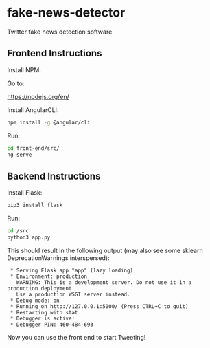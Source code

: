# fake-news-detector
Twitter fake news detection software

## Frontend Instructions

Install NPM:

Go to:

https://nodejs.org/en/

Install AngularCLI:

```bash
npm install -g @angular/cli
```

Run:

```bash
cd front-end/src/
ng serve
```

## Backend Instructions

Install Flask:
```bash
pip3 install flask
```

Run:
```bash
cd /src
python3 app.py
```
This should result in the following output (may also see some sklearn DeprecationWarnings interspersed):
```
 * Serving Flask app "app" (lazy loading)
 * Environment: production
   WARNING: This is a development server. Do not use it in a production deployment.
   Use a production WSGI server instead.
 * Debug mode: on
 * Running on http://127.0.0.1:5000/ (Press CTRL+C to quit)
 * Restarting with stat
 * Debugger is active!
 * Debugger PIN: 460-484-693

```

Now you can use the front end to start Tweeting!
